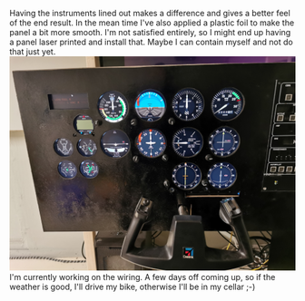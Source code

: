 Having the instruments lined out makes a difference and gives a better feel of the end result. In the mean time I've also applied a plastic foil to make the panel a bit more smooth. I'm not satisfied entirely, so I might end up having a panel laser printed and install that. Maybe I can contain myself and not do that just yet.
![Aligned](assets/linedup.jpg)
I'm currently working on the wiring. A few days off coming up, so if the weather is good, I'll drive my bike, otherwise I'll be in my cellar ;-)